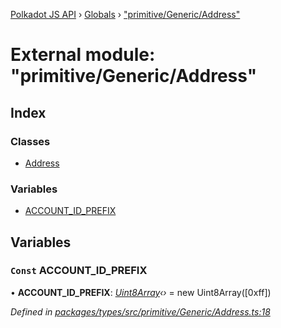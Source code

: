 [Polkadot JS API](../README.md) › [Globals](../globals.md) › ["primitive/Generic/Address"](_primitive_generic_address_.md)

# External module: "primitive/Generic/Address"

## Index

### Classes

* [Address](../classes/_primitive_generic_address_.address.md)

### Variables

* [ACCOUNT_ID_PREFIX](_primitive_generic_address_.md#const-account_id_prefix)

## Variables

### `Const` ACCOUNT_ID_PREFIX

• **ACCOUNT_ID_PREFIX**: *[Uint8Array](../classes/_codec_raw_.raw.md#static-uint8array)‹›* = new Uint8Array([0xff])

*Defined in [packages/types/src/primitive/Generic/Address.ts:18](https://github.com/polkadot-js/api/blob/5e0c0ba91a/packages/types/src/primitive/Generic/Address.ts#L18)*
